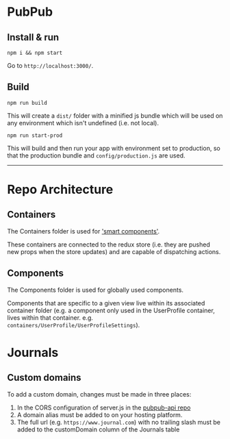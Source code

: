 # PubPub

## Install & run

```
npm i && npm start
```

Go to `http://localhost:3000/`.

## Build

```
npm run build
```

This will create a `dist/` folder with a minified js bundle which will be used on any environment which isn't undefined (i.e. not local).

```
npm run start-prod
```

This will build and then run your app with environment set to production, so that the production bundle and `config/production.js` are used.

---

# Repo Architecture

## Containers

The Containers folder is used for ['smart components'](https://medium.com/@dan_abramov/smart-and-dumb-components-7ca2f9a7c7d0#.pnw7tliip).

These containers are connected to the redux store (i.e. they are pushed new props when the store updates) and are capable of dispatching actions. 

## Components

The Components folder is used for globally used components.

Components that are specific to a given view live within its associated container folder (e.g. a component only used in the UserProfile container, lives within that container. e.g. `containers/UserProfile/UserProfileSettings`).


# Journals

## Custom domains
To add a custom domain, changes must be made in three places: 

1. In the CORS configuration of server.js in the [pubpub-api repo](https://github.com/pubpub/pubpub-api)
2. A domain alias must be added to on your hosting platform. 
3. The full url (e.g. `https://www.journal.com`) with no trailing slash must be added to the customDomain column of the Journals table
